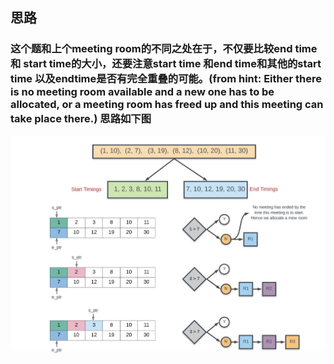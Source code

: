 ## 思路

### 这个题和上个meeting room的不同之处在于，不仅要比较end time 和 start time的大小，还要注意start time 和end time和其他的start time 以及endtime是否有完全重叠的可能。(from hint: Either there is no meeting room available and a new one has to be allocated, or a meeting room has freed up and this meeting can take place there.) 思路如下图

![se](/image/253.jpg)

